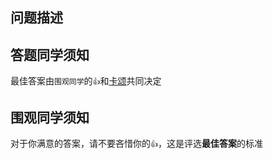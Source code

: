 ## 问题描述

<!-- 第一步：请使用「规范的md格式」详细描述问题 -->

<!-- 请二步：请在右侧选择合适的一到多个标签 -->

## 答题同学须知

最佳答案由`围观同学`的`👍`和[卡颂](https://github.com/BetaSu)共同决定

## 围观同学须知

对于你满意的答案，请不要吝惜你的`👍`，这是评选**最佳答案**的标准